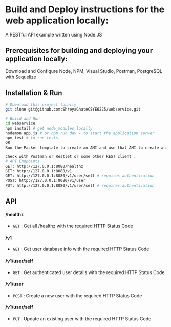 # Build and Deploy instructions for the web application locally:
A RESTful API example written using Node.JS

## Prerequisites for building and deploying your application locally:
Download and Configure Node, NPM, Visual Studio, Postman, PostgreSQL with Sequelize

## Installation & Run
```bash
# Download this project locally
git clone git@github.com:ShreyaGhateCSYE6225/webservice.git
```

```bash
# Build and Run
cd webservice 
npm install # get node_modules locally
nodemon app.js # or npm run dev - to start the application server
npm test # to run tests
OR
Run the Packer template to create an AMI and use that AMI to create an EC2 Instance

Check with Postman or Restlet or some other REST client :
# API Endpoints 
GET: http://127.0.0.1:8080/healthz
GET: http://127.0.0.1:8080/v1
GET: http://127.0.0.1:8080/v1/user/self # requires authentication
POST: http://127.0.0.1:8080/v1/user
PUT: http://127.0.0.1:8080/v1/user/self # requires authentication
```

<!-- ## Structure
```
├── .github
│   └── workflows
│       └── packer     // GitHub Actions Workflow
├── test
│   └── test.js        // Unit Tests
└── app.js            // REST API /healthz config
``` -->

## API

#### /healthz
* `GET` : Get all /healthz with the required HTTP Status Code
#### /v1
* `GET` : Get user database info with the required HTTP Status Code

#### /v1/user/self
* `GET` : Get authenticated user details with the required HTTP Status Code

#### /v1/user
* `POST` : Create a new user with the required HTTP Status Code

#### /v1/user/self
* `PUT` : Update an existing user with the required HTTP Status Code
